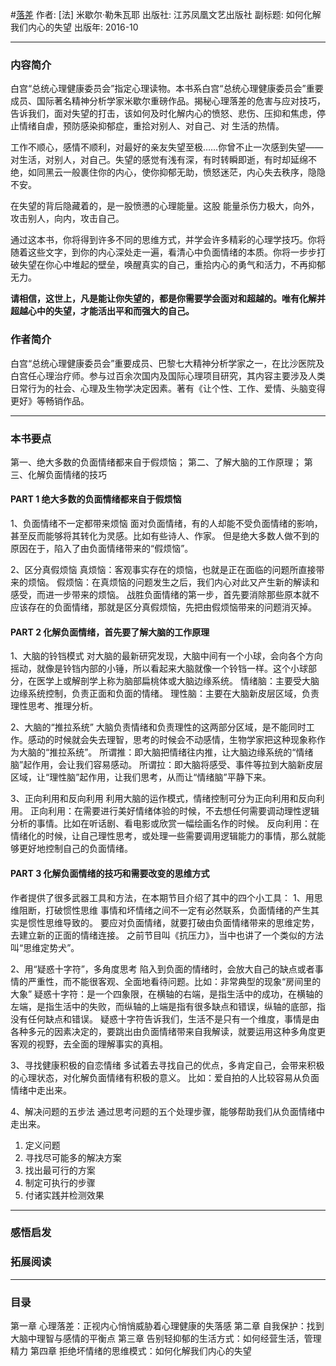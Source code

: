 #[落差](https://book.douban.com/subject/26879144/)
作者: [法] 米歇尔·勒朱瓦耶
出版社: 江苏凤凰文艺出版社
副标题: 如何化解我们内心的失望
出版年: 2016-10
***
### 内容简介 
白宫“总统心理健康委员会”指定心理读物。本书系白宫“总统心理健康委员会”重要成员、国际著名精神分析学家米歇尔重磅作品。揭秘心理落差的危害与应对技巧，告诉我们，面对失望的打击，该如何及时化解内心的愤怒、悲伤、压抑和焦虑，停止情绪自虐，预防感染抑郁症，重拾对别人、对自己、对 生活的热情。

工作不顺心，感情不顺利，对最好的亲友失望至极……你曾不止一次感到失望——对生活，对别人，对自己。失望的感觉有浅有深，有时转瞬即逝，有时却延绵不绝，如同黑云一般裹住你的内心，使你抑郁无助，愤怒迷茫，内心失去秩序，隐隐不安。

在失望的背后隐藏着的，是一股愤懑的心理能量。这股 能量杀伤力极大，向外，攻击别人，向内，攻击自己。

通过这本书，你将得到许多不同的思维方式，并学会许多精彩的心理学技巧。你将随着这些文字，到你的内心深处走一遍，看清心中负面情绪的本质。你将一步步打破失望在你心中堆起的壁垒，唤醒真实的自己，重拾内心的勇气和活力，不再抑郁无力。

**请相信，这世上，凡是能让你失望的，都是你需要学会面对和超越的。唯有化解并超越心中的失望，才能活出平和而强大的自己。**

### 作者简介 
白宫“总统心理健康委员会”重要成员、巴黎七大精神分析学家之一，在比沙医院及白宫任心理治疗师。参与过百余次国内及国际心理项目研究，其内容主要涉及人类日常行为的社会、心理及生物学决定因素。著有《让个性、工作、爱情、头脑变得更好》等畅销作品。

***
### 本书要点
第一、绝大多数的负面情绪都来自于假烦恼；
第二、了解大脑的工作原理；
第三、化解负面情绪的技巧

#### PART 1 绝大多数的负面情绪都来自于假烦恼
1、负面情绪不一定都带来烦恼
面对负面情绪，有的人却能不受负面情绪的影响，甚至反而能够将其转化为灵感。比如有些诗人、作家。
但是绝大多数人做不到的原因在于，陷入了由负面情绪带来的“假烦恼”。

2、区分真假烦恼
真烦恼：客观事实存在的烦恼，也就是正在面临的问题所直接带来的烦恼。
假烦恼：在真烦恼的问题发生之后，我们内心对此又产生新的解读和感受，而进一步带来的烦恼。
战胜负面情绪的第一步，首先要消除那些原本就不应该存在的负面情绪，那就是区分真假烦恼，先把由假烦恼带来的问题消灭掉。

#### PART 2 化解负面情绪，首先要了解大脑的工作原理
1、大脑的铃铛模式
对大脑的最新研究发现，大脑中间有一个小球，会向各个方向摇动，就像是铃铛内部的小锤，所以看起来大脑就像一个铃铛一样。这个小球部分，在医学上或解剖学上称为脑部扁桃体或大脑边缘系统。
情绪脑：主要受大脑边缘系统控制，负责正面和负面的情绪。
理性脑：主要在大脑新皮层区域，负责理性思考、推理分析。

2、大脑的“推拉系统”
大脑负责情绪和负责理性的这两部分区域，是不能同时工作。感动的时候就会失去理智，思考的时候会不动感情，生物学家把这种现象称作为大脑的“推拉系统”。
所谓推：即大脑把情绪往内推，让大脑边缘系统的“情绪脑”起作用，会让我们容易感动。
所谓拉：即大脑将感受、事件等拉到大脑新皮层区域，让“理性脑”起作用，让我们思考，从而让“情绪脑”平静下来。

3、正向利用和反向利用
利用大脑的运作模式，情绪控制可分为正向利用和反向利用。
正向利用：在需要进行美好情绪体验的时候，不去想任何需要调动理性逻辑分析的事情。比如在听话剧、看电影或欣赏一幅绘画名作的时候。
反向利用：在情绪化的时候，让自己理性思考，或处理一些需要调用逻辑能力的事情，那么就能够更好地控制自己的负面情绪。

#### PART 3 化解负面情绪的技巧和需要改变的思维方式
作者提供了很多武器工具和方法，在本期节目介绍了其中的四个小工具：
1、用思维阻断，打破惯性思维
事情和坏情绪之间不一定有必然联系，负面情绪的产生其实是惯性思维导致的。
要应对负面情绪，就要打破由负面情绪带来的思维定势，去建立新的正面的情绪连接。
之前节目叫《抗压力》，当中也讲了一个类似的方法叫“思维定势犬”。

2、用“疑惑十字符”，多角度思考
陷入到负面的情绪时，会放大自己的缺点或者事情的严重性，而不能很客观、全面地看待问题。比如：非常典型的现象“房间里的大象”
疑惑十字符：是一个四象限，在横轴的右端，是指生活中的成功，在横轴的左端，是指生活中的失败，而纵轴的上端是指有很多缺点和错误，纵轴的底部，指没有任何缺点和错误。
疑惑十字符告诉我们，生活不是只有一个维度，事情是由各种多元的因素决定的，要跳出由负面情绪带来自我解读，就要运用这种多角度更客观的视野，去全面的理解事实的真相。

3、寻找健康积极的自恋情绪
多试着去寻找自己的优点，多肯定自己，会带来积极的心理状态，对化解负面情绪有积极的意义。
比如：爱自拍的人比较容易从负面情绪中走出来。

4、解决问题的五步法
通过思考问题的五个处理步骤，能够帮助我们从负面情绪中走出来。
1. 定义问题
2. 寻找尽可能多的解决方案
3. 找出最可行的方案
4. 制定可执行的步骤
5. 付诸实践并检测效果

***
### 感悟启发
### 拓展阅读
***
### 目录
第一章 心理落差：正视内心悄悄威胁着心理健康的失落感
第二章 自我保护：找到大脑中理智与感情的平衡点
第三章 告别轻抑郁的生活方式：如何经营生活，管理精力
第四章 拒绝坏情绪的思维模式：如何化解我们内心的失望